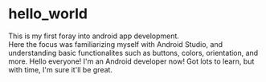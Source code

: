 # hello_world

This is my first foray into android app development.  
Here the focus was familiarizing myself with Android Studio, and understanding basic functionalites such as buttons, colors, orientation, and more. 
Hello everyone!  I'm an Android developer now!  Got lots to learn, but with time, I'm sure it'll be great. 
